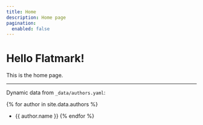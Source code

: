 ```yaml
---
title: Home
description: Home page
pagination:
  enabled: false
---
```


# Hello Flatmark!

This is the home page.

---

Dynamic data from `_data/authors.yaml`:

{% for author in site.data.authors %}
- {{ author.name }}
{% endfor %}
